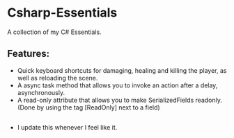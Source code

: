 # Csharp-Essentials
A collection of my C# Essentials.

## Features:
* Quick keyboard shortcuts for damaging, healing and killing the player, as well as reloading the scene.
* A async task method that allows you to invoke an action after a delay, asynchronously.
* A read-only attribute that allows you to make SerializedFields readonly. (Done by using the tag [ReadOnly] next to a field)

##
* I update this whenever I feel like it.
